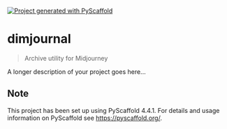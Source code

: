 <!-- These are examples of badges you might want to add to your README:
     please update the URLs accordingly

[![Built Status](https://api.cirrus-ci.com/github/<USER>/dimjournal.svg?branch=main)](https://cirrus-ci.com/github/<USER>/dimjournal)
[![ReadTheDocs](https://readthedocs.org/projects/dimjournal/badge/?version=latest)](https://dimjournal.readthedocs.io/en/stable/)
[![Coveralls](https://img.shields.io/coveralls/github/<USER>/dimjournal/main.svg)](https://coveralls.io/r/<USER>/dimjournal)
[![PyPI-Server](https://img.shields.io/pypi/v/dimjournal.svg)](https://pypi.org/project/dimjournal/)
[![Conda-Forge](https://img.shields.io/conda/vn/conda-forge/dimjournal.svg)](https://anaconda.org/conda-forge/dimjournal)
[![Monthly Downloads](https://pepy.tech/badge/dimjournal/month)](https://pepy.tech/project/dimjournal)
[![Twitter](https://img.shields.io/twitter/url/http/shields.io.svg?style=social&label=Twitter)](https://twitter.com/dimjournal)
-->

[![Project generated with PyScaffold](https://img.shields.io/badge/-PyScaffold-005CA0?logo=pyscaffold)](https://pyscaffold.org/)

# dimjournal

> Archive utility for Midjourney

A longer description of your project goes here...


<!-- pyscaffold-notes -->

## Note

This project has been set up using PyScaffold 4.4.1. For details and usage
information on PyScaffold see https://pyscaffold.org/.
